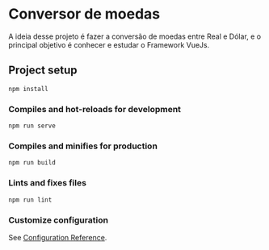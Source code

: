 # Conversor de moedas

A ideia desse projeto é fazer a conversão de moedas entre Real e Dólar, e o principal objetivo é conhecer e estudar o Framework VueJs.

## Project setup
```
npm install
```

### Compiles and hot-reloads for development
```
npm run serve
```

### Compiles and minifies for production
```
npm run build
```

### Lints and fixes files
```
npm run lint
```

### Customize configuration
See [Configuration Reference](https://cli.vuejs.org/config/).
